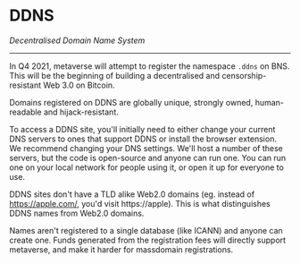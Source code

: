 # DDNS

*Decentralised Domain Name System*

---

In Q4 2021, metaverse will attempt to register the namespace `.ddns` on BNS. This will be the beginning of building a decentralised and censorship-resistant Web 3.0 on Bitcoin. 

Domains registered on DDNS are globally unique, strongly owned, human-readable and hijack-resistant.

To access a DDNS site, you'll initially need to either change your current DNS servers to ones that support DDNS or install the browser extension. We recommend changing your DNS settings. We'll host a number of these servers, but the code is open-source and anyone can run one. You can run one on your local network for people using it, or open it up for everyone to use.

DDNS sites don't have a TLD alike Web2.0 domains (eg. instead of https://apple.com/, you'd visit https://apple). This is what distinguishes DDNS names from Web2.0 domains.

Names aren't registered to a single database (like ICANN) and anyone can create one. Funds generated from the registration fees will directly support metaverse, and make it harder for massdomain registrations.
